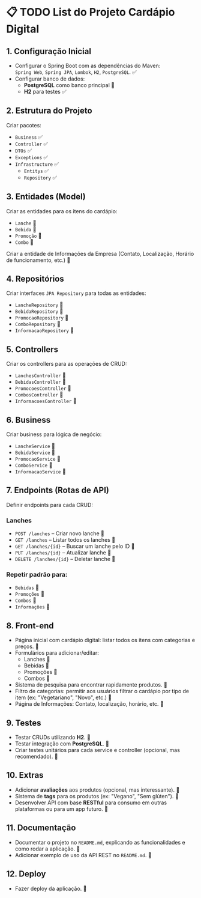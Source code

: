 # 📋 TODO List do Projeto Cardápio Digital

## 1. Configuração Inicial
- Configurar o Spring Boot com as dependências do Maven:  
  `Spring Web`, `Spring JPA`, `Lombok`, `H2`, `PostgreSQL`. ✅
- Configurar banco de dados:
  - **PostgreSQL** como banco principal 🔲
  - **H2** para testes ✅

## 2. Estrutura do Projeto
Criar pacotes:
- `Business` ✅
- `Controller` ✅
- `DTOs` ✅
- `Exceptions` ✅
- `Infrastructure` ✅
    - `Entitys` ✅
    - `Repository` ✅ 

## 3. Entidades (Model)
Criar as entidades para os itens do cardápio:
- `Lanche` 🔲
- `Bebida` 🔲
- `Promoção` 🔲
- `Combo` 🔲

Criar a entidade de Informações da Empresa (Contato, Localização, Horário de funcionamento, etc.) 🔲

## 4. Repositórios
Criar interfaces `JPA Repository` para todas as entidades:
- `LancheRepository` 🔲
- `BebidaRepository` 🔲
- `PromocaoRepository` 🔲
- `ComboRepository` 🔲
- `InformacaoRepository` 🔲

## 5. Controllers
Criar os controllers para as operações de CRUD:
- `LanchesController` 🔲
- `BebidasController` 🔲
- `PromocoesController` 🔲
- `CombosController` 🔲
- `InformacoesController` 🔲

## 6. Business
Criar business para lógica de negócio:
- `LancheService` 🔲
- `BebidaService` 🔲
- `PromocaoService` 🔲
- `ComboService` 🔲
- `InformacaoService` 🔲

## 7. Endpoints (Rotas de API)
Definir endpoints para cada CRUD:

### Lanches
- `POST /lanches` – Criar novo lanche  🔲
- `GET /lanches` – Listar todos os lanches  🔲
- `GET /lanches/{id}` – Buscar um lanche pelo ID  🔲
- `PUT /lanches/{id}` – Atualizar lanche  🔲
- `DELETE /lanches/{id}` – Deletar lanche  🔲

### Repetir padrão para:
- `Bebidas` 🔲
- `Promoções` 🔲
- `Combos` 🔲
- `Informações` 🔲

## 8. Front-end

- Página inicial com cardápio digital: listar todos os itens com categorias e preços. 🔲
- Formulários para adicionar/editar:
  - Lanches 🔲
  - Bebidas 🔲
  - Promoções 🔲
  - Combos 🔲
- Sistema de pesquisa para encontrar rapidamente produtos. 🔲
- Filtro de categorias: permitir aos usuários filtrar o cardápio por tipo de item (ex: "Vegetariano", "Novo", etc.) 🔲
- Página de Informações: Contato, localização, horário, etc. 🔲

## 9. Testes
- Testar CRUDs utilizando **H2**. 🔲
- Testar integração com **PostgreSQL**. 🔲
- Criar testes unitários para cada service e controller (opcional, mas recomendado). 🔲

## 10. Extras
- Adicionar **avaliações** aos produtos (opcional, mas interessante). 🔲
- Sistema de **tags** para os produtos (ex: "Vegano", "Sem glúten"). 🔲
- Desenvolver API com base **RESTful** para consumo em outras plataformas ou para um app futuro. 🔲

## 11. Documentação
- Documentar o projeto no `README.md`, explicando as funcionalidades e como rodar a aplicação. 🔲
- Adicionar exemplo de uso da API REST no `README.md`. 🔲

## 12. Deploy
- Fazer deploy da aplicação. 🔲
